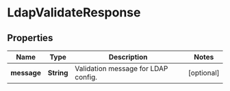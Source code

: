 

# LdapValidateResponse


## Properties

Name | Type | Description | Notes
------------ | ------------- | ------------- | -------------
**message** | **String** | Validation message for LDAP config. |  [optional]



